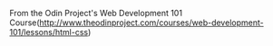 From the Odin Project's Web Development 101 Course(http://www.theodinproject.com/courses/web-development-101/lessons/html-css)